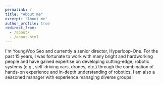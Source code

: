 ```yaml
---
permalink: /
title: "About me"
excerpt: "About me"
author_profile: true
redirect_from: 
  - /about/
  - /about.html
---
```


I'm YoungWoo Seo and currently a senior director, Hyperloop-One. For the past 15 years, I was fortunate to work with many bright and hardworking people and have gained expertise on developing cutting-edge, robotic systems (e.g., self-driving cars, drones, etc.) through the combination of hands-on experience and in-depth understanding of robotics. I am also a seasoned manager with experience managing diverse groups.

